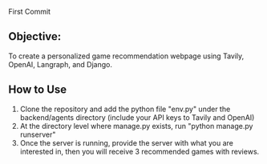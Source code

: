 First Commit

<h2>Objective:</h2>

To create a personalized game recommendation webpage using Tavily, OpenAI, Langraph, and Django.

<h2>How to Use</h2>

1) Clone the repository and add the python file "env.py" under the backend/agents directory (include your API keys to Tavily and OpenAI)
2) At the directory level where manage.py exists, run "python manage.py runserver" 
3) Once the server is running, provide the server with what you are interested in, then you will receive 3 recommended games with reviews.

